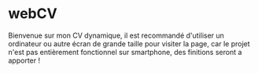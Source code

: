 # webCV

Bienvenue sur mon CV dynamique, il est recommandé d'utiliser un ordinateur ou autre écran de grande taille pour visiter la page, car le projet n'est pas entièrement fonctionnel sur smartphone, des finitions seront a apporter ! 
